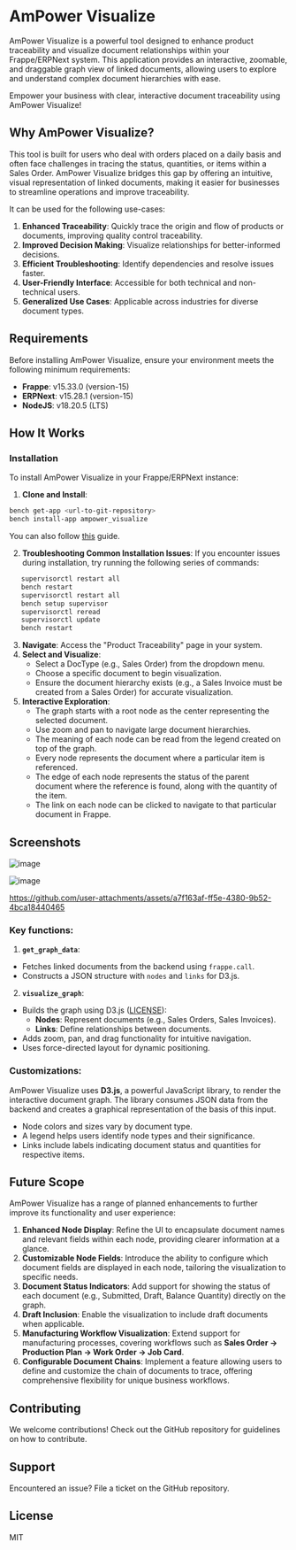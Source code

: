 # AmPower Visualize

AmPower Visualize is a powerful tool designed to enhance product traceability and visualize document relationships within your Frappe/ERPNext system. This application provides an interactive, zoomable, and draggable graph view of linked documents, allowing users to explore and understand complex document hierarchies with ease.

Empower your business with clear, interactive document traceability using AmPower Visualize!

## Why AmPower Visualize?

This tool is built for users who deal with orders placed on a daily basis and often face challenges in tracing the status, quantities, or items within a Sales Order. AmPower Visualize bridges this gap by offering an intuitive, visual representation of linked documents, making it easier for businesses to streamline operations and improve traceability.

It can be used for the following use-cases:

1. **Enhanced Traceability**: Quickly trace the origin and flow of products or documents, improving quality control traceability.
2. **Improved Decision Making**: Visualize relationships for better-informed decisions.
3. **Efficient Troubleshooting**: Identify dependencies and resolve issues faster.
4. **User-Friendly Interface**: Accessible for both technical and non-technical users.
5. **Generalized Use Cases**: Applicable across industries for diverse document types.

## Requirements

Before installing AmPower Visualize, ensure your environment meets the following minimum requirements:
- **Frappe**: v15.33.0 (version-15)
- **ERPNext**: v15.28.1 (version-15)
- **NodeJS**: v18.20.5 (LTS)

## How It Works

### Installation

To install AmPower Visualize in your Frappe/ERPNext instance:

1. **Clone and Install**:
```bash
bench get-app <url-to-git-repository>
bench install-app ampower_visualize
```
You can also follow [this](https://discuss.frappe.io/t/install-custom-app-from-github/23458) guide.

2. **Troubleshooting Common Installation Issues**:
If you encounter issues during installation, try running the following series of commands:
```bash
   supervisorctl restart all
   bench restart
   supervisorctl restart all
   bench setup supervisor
   supervisorctl reread
   supervisorctl update
   bench restart
```
3. **Navigate**: Access the "Product Traceability" page in your system.
4. **Select and Visualize**:
    - Select a DocType (e.g., Sales Order) from the dropdown menu.
    - Choose a specific document to begin visualization.
    - Ensure the document hierarchy exists (e.g., a Sales Invoice must be created from a Sales Order) for accurate visualization.
5. **Interactive Exploration**:
    - The graph starts with a root node as the center representing the selected document.
    - Use zoom and pan to navigate large document hierarchies.
    - The meaning of each node can be read from the legend created on top of the graph.
    - Every node represents the document where a particular item is referenced.
    - The edge of each node represents the status of the parent document where the reference is found, along with the quantity of the item.
    - The link on each node can be clicked to navigate to that particular document in Frappe.

## Screenshots
![image](https://github.com/user-attachments/assets/a57cfc80-6bba-4ad0-b365-a39ec368df01)

![image](https://github.com/user-attachments/assets/db3e5e41-9bb2-4b27-aba2-9e13edc66873)

https://github.com/user-attachments/assets/a7f163af-ff5e-4380-9b52-4bca18440465

### Key functions:
1. **`get_graph_data`**:
- Fetches linked documents from the backend using `frappe.call`.
- Constructs a JSON structure with `nodes` and `links` for D3.js.

2. **`visualize_graph`**:
- Builds the graph using D3.js ([LICENSE](https://github.com/d3/d3/blob/main/LICENSE)):
  - **Nodes**: Represent documents (e.g., Sales Orders, Sales Invoices).
  - **Links**: Define relationships between documents.
- Adds zoom, pan, and drag functionality for intuitive navigation.
- Uses force-directed layout for dynamic positioning.

### Customizations:

AmPower Visualize uses **D3.js**, a powerful JavaScript library, to render the interactive document graph. The library consumes JSON data from the backend and creates a graphical representation of the basis of this input.

- Node colors and sizes vary by document type.
- A legend helps users identify node types and their significance.
- Links include labels indicating document status and quantities for respective items.

## Future Scope

AmPower Visualize has a range of planned enhancements to further improve its functionality and user experience:

1. **Enhanced Node Display**: Refine the UI to encapsulate document names and relevant fields within each node, providing clearer information at a glance.
2. **Customizable Node Fields**: Introduce the ability to configure which document fields are displayed in each node, tailoring the visualization to specific needs.
3. **Document Status Indicators**: Add support for showing the status of each document (e.g., Submitted, Draft, Balance Quantity) directly on the graph.
4. **Draft Inclusion**: Enable the visualization to include draft documents when applicable.
5. **Manufacturing Workflow Visualization**: Extend support for manufacturing processes, covering workflows such as **Sales Order → Production Plan → Work Order → Job Card**.
6. **Configurable Document Chains**: Implement a feature allowing users to define and customize the chain of documents to trace, offering comprehensive flexibility for unique business workflows.

## Contributing

We welcome contributions! Check out the GitHub repository for guidelines on how to contribute.

## Support

Encountered an issue? File a ticket on the GitHub repository.

## License

MIT
